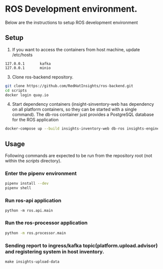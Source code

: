 # ROS Development environment.
Below are the instructions to setup ROS development environment

## Setup

1. If you want to access the containers from host machine, update /etc/hosts

```
127.0.0.1       kafka
127.0.0.1       minio
```

3. Clone ros-backend repository.
```bash
git clone https://github.com/RedHatInsights/ros-backend.git
cd scripts
docker login quay.io
```

4. Start dependency containers (insight-sinventory-web has dependency on all platform containers, so they can be started with a single command).
The db-ros container just provides a PostgreSQL database for the ROS application
```bash
docker-compose up --build insights-inventory-web db-ros insights-engine
```

## Usage
Following commands are expected to be run from the repository root (not within the *scripts* directory).
### Enter the pipenv environment
```bash
pipenv install --dev 
pipenv shell
```
### Run ros-api application
```
python -m ros.api.main
```

### Run the ros-processor application
```bash
python -m ros.processor.main
```

### Sending report to ingress/kafka topic(platform.upload.advisor) and registering system in host inventory. 
```
make insights-upload-data
```
